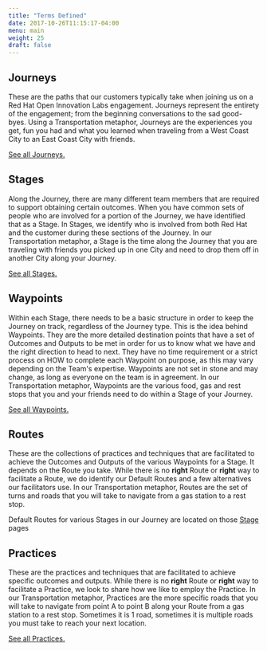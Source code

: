 ```yaml
---
title: "Terms Defined"
date: 2017-10-26T11:15:17-04:00
menu: main
weight: 25
draft: false
---
```

## Journeys
  These are the paths that our customers typically take when joining us on a Red Hat Open Innovation Labs engagement. Journeys represent the entirety of the engagement; from the beginning conversations to the sad good-byes. Using a Transportation metaphor, Journeys are the experiences you get, fun you had and what you learned when traveling from a West Coast City to an East Coast City with friends.

  [See all Journeys.](/journeys/)

## Stages
  Along the Journey, there are many different team members that are required to support obtaining certain outcomes. When you have common sets of people who are involved for a portion of the Journey, we have identified that as a Stage. In Stages, we identify who is involved from both Red Hat and the customer during these sections of the Journey. In our Transportation metaphor, a Stage is the time along the Journey that you are traveling with friends you picked up in one City and need to drop them off in another City along your Journey.

  [See all Stages.](/stages/)

## Waypoints
  Within each Stage, there needs to be a basic structure in order to keep the Journey on track, regardless of the Journey type. This is the idea behind Waypoints. They are the more detailed destination points that have a set of Outcomes and Outputs to be met in order for us to know what we have and the right direction to head to next. They have no time requirement or a strict process on HOW to complete each Waypoint on purpose, as this may vary depending on the Team's expertise. Waypoints are not set in stone and may change, as long as everyone on the team is in agreement. In our Transportation metaphor, Waypoints are the various food, gas and rest stops that you and your friends need to do within a Stage of your Journey.

  [See all Waypoints.](/waypoints/)

## Routes
  These are the collections of practices and techniques that are facilitated to achieve the Outcomes and Outputs of the various Waypoints for a Stage. It depends on the Route you take. While there is no **right** Route or **right** way to facilitate a Route, we do identify our Default Routes and a few alternatives our facilitators use. In our Transportation metaphor, Routes are the set of turns and roads that you will take to navigate from a gas station to a rest stop.

  Default Routes for various Stages in our Journey are located on those [Stage](/stages/) pages

## Practices
  These are the practices and techniques that are facilitated to achieve specific outcomes and outputs. While there is no **right** Route or **right** way to facilitate a Practice, we look to share how we like to employ the Practice. In our Transportation metaphor, Practices are the more specific roads that you will take to navigate from point A to point B along your Route from a gas station to a rest stop. Sometimes it is 1 road, sometimes it is multiple roads you must take to reach your next location.

  [See all Practices.](/practices/)

